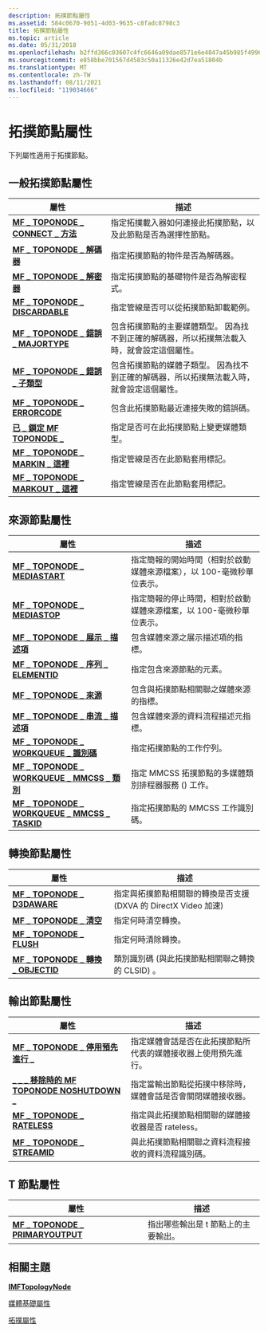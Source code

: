 ```yaml
---
description: 拓撲節點屬性
ms.assetid: 584c0670-9051-4d03-9635-c8fadc8798c3
title: 拓撲節點屬性
ms.topic: article
ms.date: 05/31/2018
ms.openlocfilehash: b2ffd366c03607c4fc6646a09dae8571e6e4847a45b985f4996d28c15a828937
ms.sourcegitcommit: e858bbe701567d4583c50a11326e42d7ea51804b
ms.translationtype: MT
ms.contentlocale: zh-TW
ms.lasthandoff: 08/11/2021
ms.locfileid: "119034666"
---
```

# <a name="topology-node-attributes"></a>拓撲節點屬性

下列屬性適用于拓撲節點。

## <a name="general-topology-node-attributes"></a>一般拓撲節點屬性



| 屬性                                                                       | 描述                                                                                                                                              |
|---------------------------------------------------------------------------------|----------------------------------------------------------------------------------------------------------------------------------------------------------|
| [**MF \_ TOPONODE \_ CONNECT \_ 方法**](mf-toponode-connect-method-attribute.md)   | 指定拓撲載入器如何連接此拓撲節點，以及此節點是否為選擇性節點。                                                        |
| [**MF \_ TOPONODE \_ 解碼器**](mf-toponode-decoder-attribute.md)                  | 指定拓撲節點的物件是否為解碼器。                                                                                                  |
| [**MF \_ TOPONODE \_ 解密器**](mf-toponode-decryptor-attribute.md)              | 指定拓撲節點的基礎物件是否為解密程式。                                                                                     |
| [**MF \_ TOPONODE \_ DISCARDABLE**](mf-toponode-discardable-attribute.md)          | 指定管線是否可以從拓撲節點卸載範例。                                                                                    |
| [**MF \_ TOPONODE \_ 錯誤 \_ MAJORTYPE**](mf-toponode-error-majortype-attribute.md) | 包含拓撲節點的主要媒體類型。 因為找不到正確的解碼器，所以拓撲無法載入時，就會設定這個屬性。 |
| [**MF \_ TOPONODE \_ 錯誤 \_ 子類型**](mf-toponode-error-subtype-attribute.md)     | 包含拓撲節點的媒體子類型。 因為找不到正確的解碼器，所以拓撲無法載入時，就會設定這個屬性。    |
| [**MF \_ TOPONODE \_ ERRORCODE**](mf-toponode-errorcode-attribute.md)              | 包含此拓撲節點最近連接失敗的錯誤碼。                                                                  |
| [**已 \_ 鎖定 MF TOPONODE \_**](mf-toponode-locked-attribute.md)                    | 指定是否可在此拓撲節點上變更媒體類型。                                                                                  |
| [**MF \_ TOPONODE \_ MARKIN \_ 這裡**](mf-toponode-markin-here-attribute.md)         | 指定管線是否在此節點套用標記。                                                                                             |
| [**MF \_ TOPONODE \_ MARKOUT \_ 這裡**](mf-toponode-markout-here-attribute.md)       | 指定管線是否在此節點套用標記。                                                                                            |



 

## <a name="source-node-attributes"></a>來源節點屬性



| 屬性                                                                                       | 描述                                                                                                       |
|-------------------------------------------------------------------------------------------------|-------------------------------------------------------------------------------------------------------------------|
| [**MF \_ TOPONODE \_ MEDIASTART**](mf-toponode-mediastart-attribute.md)                            | 指定簡報的開始時間（相對於啟動媒體來源檔案），以 100-毫微秒單位表示。 |
| [**MF \_ TOPONODE \_ MEDIASTOP**](mf-toponode-mediastop-attribute.md)                              | 指定簡報的停止時間，相對於啟動媒體來源檔案，以 100-毫微秒單位表示。  |
| [**MF \_ TOPONODE \_ 展示 \_ 描述項**](mf-toponode-presentation-descriptor-attribute.md) | 包含媒體來源之展示描述項的指標。                                           |
| [**MF \_ TOPONODE \_ 序列 \_ ELEMENTID**](mf-toponode-sequence-elementid-attribute.md)           | 指定包含來源節點的元素。                                                                |
| [**MF \_ TOPONODE \_ 來源**](mf-toponode-source-attribute.md)                                    | 包含與拓撲節點相關聯之媒體來源的指標。                                           |
| [**MF \_ TOPONODE \_ 串流 \_ 描述項**](mf-toponode-stream-descriptor-attribute.md)             | 包含媒體來源的資料流程描述元指標。                                                 |
| [**MF \_ TOPONODE \_ WORKQUEUE \_ 識別碼**](mf-toponode-workqueue-id-attribute.md)                       | 指定拓撲節點的工作佇列。                                                                       |
| [**MF \_ TOPONODE \_ WORKQUEUE \_ MMCSS \_ 類別**](mf-toponode-workqueue-mmcss-class-attribute.md)    | 指定 MMCSS 拓撲節點的多媒體類別排程器服務 () 工作。                                  |
| [**MF \_ TOPONODE \_ WORKQUEUE \_ MMCSS \_ TASKID**](mf-toponode-workqueue-mmcss-taskid-attribute.md)  | 指定拓撲節點的 MMCSS 工作識別碼。                                                            |



 

## <a name="transform-node-attributes"></a>轉換節點屬性



| 屬性                                                                             | 描述                                                                                                |
|---------------------------------------------------------------------------------------|------------------------------------------------------------------------------------------------------------|
| [**MF \_ TOPONODE \_ D3DAWARE**](mf-toponode-d3daware-attribute.md)                      | 指定與拓撲節點相關聯的轉換是否支援 (DXVA 的 DirectX Video 加速)  |
| [**MF \_ TOPONODE \_ 清空**](mf-toponode-drain-attribute.md)                            | 指定何時清空轉換。                                                                     |
| [**MF \_ TOPONODE \_ FLUSH**](mf-toponode-flush-attribute.md)                            | 指定何時清除轉換。                                                                     |
| [**MF \_ TOPONODE \_ 轉換 \_ OBJECTID**](mf-toponode-transform-objectid-attribute.md) | 類別識別碼 (與此拓撲節點相關聯之轉換的 CLSID) 。                          |



 

## <a name="output-node-attributes"></a>輸出節點屬性



| 屬性                                                                                  | 描述                                                                                                      |
|--------------------------------------------------------------------------------------------|------------------------------------------------------------------------------------------------------------------|
| [**MF \_ TOPONODE \_ 停用預先進行 \_**](mf-toponode-disable-preroll-attribute.md)            | 指定媒體會話是否在此拓撲節點所代表的媒體接收器上使用預先進行。            |
| [**\_ \_ \_ 移除時的 MF TOPONODE NOSHUTDOWN \_**](mf-toponode-noshutdown-on-remove-attribute.md) | 指定當輸出節點從拓撲中移除時，媒體會話是否會關閉媒體接收器。 |
| [**MF \_ TOPONODE \_ RATELESS**](mf-toponode-rateless-attribute.md)                           | 指定與此拓撲節點相關聯的媒體接收器是否 rateless。                                 |
| [**MF \_ TOPONODE \_ STREAMID**](mf-toponode-streamid-attribute.md)                           | 與此拓撲節點相關聯之資料流程接收的資料流程識別碼。                                     |



 

## <a name="tee-node-attributes"></a>T 節點屬性



| 屬性                                                                  | 描述                                                 |
|----------------------------------------------------------------------------|-------------------------------------------------------------|
| [**MF \_ TOPONODE \_ PRIMARYOUTPUT**](mf-toponode-primaryoutput-attribute.md) | 指出哪些輸出是 t 節點上的主要輸出。 |



 

## <a name="related-topics"></a>相關主題

<dl> <dt>

[**IMFTopologyNode**](/windows/desktop/api/mfidl/nn-mfidl-imftopologynode)
</dt> <dt>

[媒體基礎屬性](media-foundation-attributes.md)
</dt> <dt>

[拓撲屬性](topology-attributes.md)
</dt> </dl>

 

 



